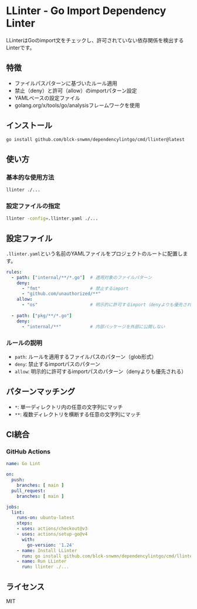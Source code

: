 # LLinter - Go Import Dependency Linter

LLinterはGoのimport文をチェックし、許可されていない依存関係を検出するLinterです。

## 特徴

- ファイルパスパターンに基づいたルール適用
- 禁止（deny）と許可（allow）のimportパターン設定
- YAMLベースの設定ファイル
- golang.org/x/tools/go/analysisフレームワークを使用

## インストール

```bash
go install github.com/blck-snwmn/dependencylintgo/cmd/llinter@latest
```

## 使い方

### 基本的な使用方法

```bash
llinter ./...
```

### 設定ファイルの指定

```bash
llinter -config=.llinter.yaml ./...
```

## 設定ファイル

`.llinter.yaml`という名前のYAMLファイルをプロジェクトのルートに配置します。

```yaml
rules:
  - path: ["internal/**/*.go"]  # 適用対象のファイルパターン
    deny:
      - "fmt"                   # 禁止するimport
      - "github.com/unauthorized/**"
    allow:
      - "os"                    # 明示的に許可するimport（denyよりも優先される）
  
  - path: ["pkg/**/*.go"]
    deny:
      - "internal/**"           # 内部パッケージを外部に公開しない
```

### ルールの説明

- `path`: ルールを適用するファイルパスのパターン（glob形式）
- `deny`: 禁止するimportパスのパターン
- `allow`: 明示的に許可するimportパスのパターン（denyよりも優先される）

## パターンマッチング

- `*`: 単一ディレクトリ内の任意の文字列にマッチ
- `**`: 複数ディレクトリを横断する任意の文字列にマッチ

## CI統合

### GitHub Actions

```yaml
name: Go Lint

on:
  push:
    branches: [ main ]
  pull_request:
    branches: [ main ]

jobs:
  lint:
    runs-on: ubuntu-latest
    steps:
    - uses: actions/checkout@v3
    - uses: actions/setup-go@v4
      with:
        go-version: '1.24'
    - name: Install LLinter
      run: go install github.com/blck-snwmn/dependencylintgo/cmd/llinter@latest
    - name: Run LLinter
      run: llinter ./...
```

## ライセンス

MIT 